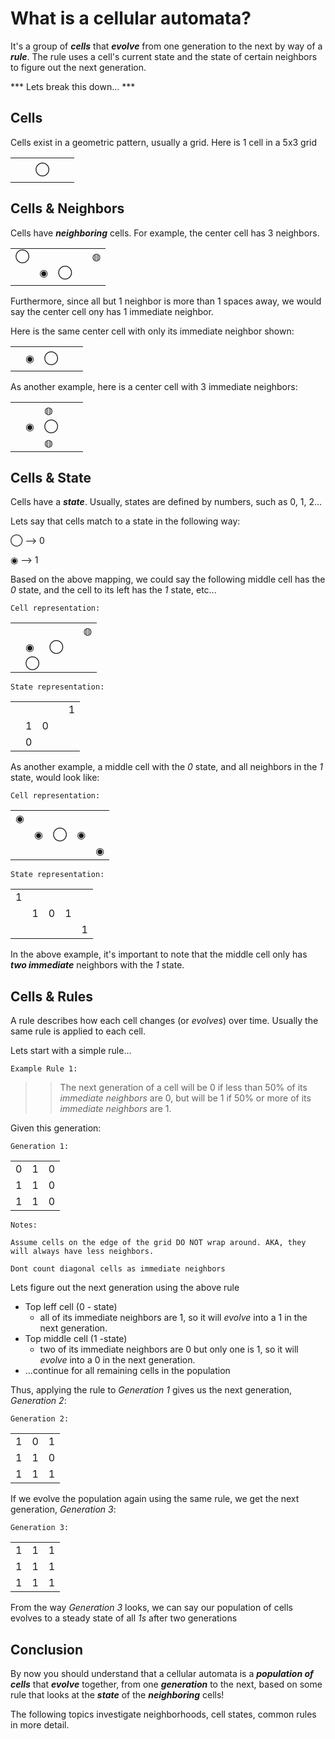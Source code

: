 # What is a cellular automata?

It's a group of ***cells*** that ***evolve*** from one generation to the next by way of a ***rule***. The rule uses a cell's current state and the state of certain neighbors to figure out the next generation.


*** Lets break this down... ***  



## Cells

Cells exist in a geometric pattern, usually a grid. Here is 1 cell in a 5x3 grid

|   |   |   |   |   |
|---|---|---|---|---|
|   |   |   |   |   |
|   |   | ◯ |   |   |
|   |   |   |   |   |

## Cells & Neighbors

Cells have ***neighboring*** cells.
For example, the center cell has 3 neighbors.

|   |   |   |   |   |
|---|---|---|---|---|
| ◯ |   |   |   | ◍ |
|   | ◉ | ◯ |   |   |
|   |   |   |   |   |

Furthermore, since all but 1 neighbor is more than 1 spaces away, we would say the center cell ony has 1 immediate neighbor.

Here is the same center cell with only its immediate neighbor shown:

|   |   |   |   |   |
|---|---|---|---|---|
|   |   |   |   |   |
|   | ◉ | ◯ |   |   |
|   |   |   |   |   |

As another example, here is a center cell with 3 immediate neighbors:

|   |   |   |   |   |
|---|---|---|---|---|
|   |   | ◍ |   |   |
|   | ◉ | ◯ |   |   |
|   |   | ◍ |   |   |

## Cells & State

Cells have a ***state***. Usually, states are defined by numbers, such as 0, 1, 2...

Lets say that cells match to a state in the following way:

◯ --> 0

◉ --> 1

Based on the above mapping, we could say the following middle cell has the *0* state, and the cell to its left has the *1* state, etc...

```
Cell representation:
```

|   |   |   |   |   |
|---|---|---|---|---|
|   |   |   |   | ◍ |
|   | ◉ | ◯ |   |   |
|   | ◯ |   |   |   |

```
State representation:
```

|   |   |   |   |   |
|---|---|---|---|---|
|   |   |   |   | 1 |
|   | 1 | 0 |   |   |
|   | 0 |   |   |   |


As another example, a middle cell with the *0* state, and all neighbors in the *1* state, would look like:

```
Cell representation:
```

|   |   |   |   |   |
|---|---|---|---|---|
| ◉ |   |   |   |   |
|   | ◉ | ◯ | ◉ |   |
|   |   |   |   | ◉ |

```
State representation:
```
|   |   |   |   |   |
|---|---|---|---|---|
| 1  |  |   |   |   |
|   | 1 | 0 | 1 |   |
|   |   |   |   | 1 |

In the above example, it's important to note that the middle cell only has ***two immediate*** neighbors with the *1* state.

## Cells & Rules

A rule describes how each cell changes (or *evolves*) over time. Usually the same rule is applied to each cell.

Lets start with a simple rule...


```
Example Rule 1:
```
>>The next generation of a cell will be 0 if less than 50% of its *immediate neighbors* are 0, but will be 1 if 50% or more of its *immediate neighbors* are 1.

Given this generation:
```
Generation 1:
```
|   |   |   |
|---|---|---|
| 0 | 1 | 0 |
| 1 | 1 | 0 |
| 1 | 1 | 0 |

```
Notes:
```
```
Assume cells on the edge of the grid DO NOT wrap around. AKA, they will always have less neighbors.

Dont count diagonal cells as immediate neighbors
```
Lets figure out the next generation using the above rule
 - Top leff cell (0 - state)
    - all of its immediate neighbors are 1, so it will *evolve* into a 1 in the next generation.
-  Top middle cell (1 -state)
    - two of its immediate neighbors are 0 but only one is 1, so it will *evolve* into a 0 in the next generation.
- ...continue for all remaining cells in the population


Thus, applying the rule to *Generation 1* gives us the next generation, *Generation 2*:

```
Generation 2:
```
|   |   |   |
|---|---|---|
| 1 | 0 | 1 |
| 1 | 1 | 0 |
| 1 | 1 | 1 |

If we evolve the population again using the same rule, we get the next generation, *Generation 3*:

```
Generation 3:
```
|   |   |   |
|---|---|---|
| 1 | 1 | 1 |
| 1 | 1 | 1 |
| 1 | 1 | 1 |


From the way *Generation 3* looks, we can say our population of cells evolves to a steady state of all *1s* after two generations

## Conclusion


By now you should understand that a cellular automata is a ***population of cells*** that ***evolve*** together, from one ***generation*** to the next, based on some rule that looks at the ***state*** of the ***neighboring*** cells!

The following topics investigate neighborhoods, cell states, common rules in more detail.
